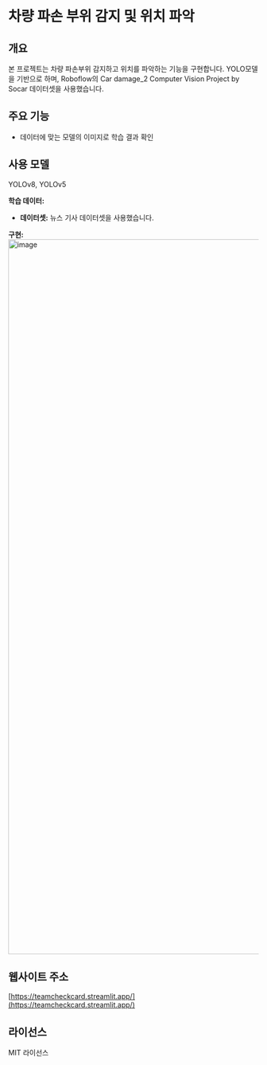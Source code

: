 # 차량 파손 부위 감지 및 위치 파악

## 개요
본 프로젝트는 차량 파손부위 감지하고 위치를 파악하는 기능을 구현합니다. YOLO모델을 기반으로 하며, Roboflow의 Car damage_2 Computer Vision Project by Socar 데이터셋을 사용했습니다. 


## 주요 기능
- 데이터에 맞는 모델의 이미지로 학습 결과 확인


## 사용 모델
YOLOv8, YOLOv5


**학습 데이터:**
* **데이터셋:** 뉴스 기사 데이터셋을 사용했습니다.


**구현:**
<img width="1436" alt="image" src="https://blog.kakaocdn.net/dn/bjzse7/btsKHp0Ub4A/ReKKTJeOONZbFzSASkVuIk/img.gif">


## 웹사이트 주소
[https://teamcheckcard.streamlit.app/](https://teamcheckcard.streamlit.app/)


## 라이선스
MIT 라이선스
